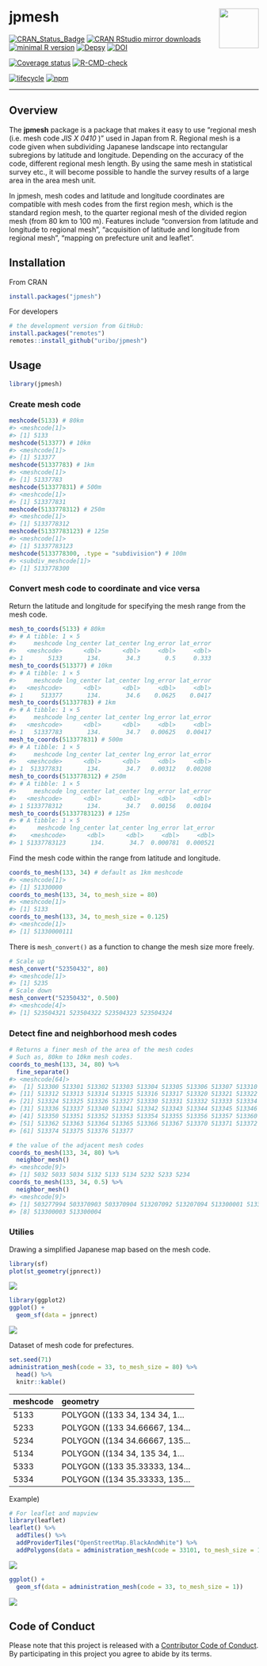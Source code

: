 
<!-- README.md is generated from README.Rmd. Please edit that file -->

# jpmesh <img src="man/figures/logo.png" align="right" width="80px" />

[![CRAN_Status_Badge](https://www.r-pkg.org/badges/version/jpmesh)](https://cran.r-project.org/package=jpmesh)
[![CRAN RStudio mirror
downloads](https://cranlogs.r-pkg.org/badges/jpmesh?color=FF5254)](https://cran.r-project.org/package=jpmesh)
[![minimal R
version](https://img.shields.io/badge/R%3E%3D-3.1.0-blue.svg)](https://cran.r-project.org/)
[![Depsy](http://depsy.org/api/package/cran/jpmesh/badge.svg)](http://depsy.org/package/r/jpmesh)
[![DOI](https://zenodo.org/badge/DOI/10.5281/zenodo.4291910.svg)](https://doi.org/10.5281/zenodo.4291910)

[![Coverage
status](https://codecov.io/gh/uribo/jpmesh/branch/master/graph/badge.svg)](https://codecov.io/github/uribo/jpmesh?branch=master)
[![R-CMD-check](https://github.com/uribo/jpmesh/workflows/R-CMD-check/badge.svg)](https://github.com/uribo/jpmesh/actions?query=workflow%3AR-CMD-check)

[![lifecycle](https://img.shields.io/badge/lifecycle-maturing-blue.svg?style=for-the-badge)](https://lifecycle.r-lib.org/articles/stages.html)
[![npm](https://img.shields.io/npm/l/express.svg?style=for-the-badge)](https://github.com/uribo/jpmesh)

------------------------------------------------------------------------

## Overview

The **jpmesh** package is a package that makes it easy to use “regional
mesh (i.e. mesh code *JIS X 0410* )” used in Japan from R. Regional mesh
is a code given when subdividing Japanese landscape into rectangular
subregions by latitude and longitude. Depending on the accuracy of the
code, different regional mesh length. By using the same mesh in
statistical survey etc., it will become possible to handle the survey
results of a large area in the area mesh unit.

In jpmesh, mesh codes and latitude and longitude coordinates are
compatible with mesh codes from the first region mesh, which is the
standard region mesh, to the quarter regional mesh of the divided region
mesh (from 80 km to 100 m). Features include “conversion from latitude
and longitude to regional mesh”, “acquisition of latitude and longitude
from regional mesh”, “mapping on prefecture unit and leaflet”.

## Installation

From CRAN

``` r
install.packages("jpmesh")
```

For developers

``` r
# the development version from GitHub:
install.packages("remotes")
remotes::install_github("uribo/jpmesh")
```

## Usage

``` r
library(jpmesh)
```

### Create mesh code

``` r
meshcode(5133) # 80km
#> <meshcode[1]>
#> [1] 5133
meshcode(513377) # 10km
#> <meshcode[1]>
#> [1] 513377
meshcode(51337783) # 1km
#> <meshcode[1]>
#> [1] 51337783
meshcode(513377831) # 500m
#> <meshcode[1]>
#> [1] 513377831
meshcode(5133778312) # 250m
#> <meshcode[1]>
#> [1] 5133778312
meshcode(51337783123) # 125m
#> <meshcode[1]>
#> [1] 51337783123
meshcode(5133778300, .type = "subdivision") # 100m
#> <subdiv_meshcode[1]>
#> [1] 5133778300
```

### Convert mesh code to coordinate and vice versa

Return the latitude and longitude for specifying the mesh range from the
mesh code.

``` r
mesh_to_coords(5133) # 80km
#> # A tibble: 1 × 5
#>     meshcode lng_center lat_center lng_error lat_error
#>   <meshcode>      <dbl>      <dbl>     <dbl>     <dbl>
#> 1       5133       134.       34.3       0.5     0.333
mesh_to_coords(513377) # 10km
#> # A tibble: 1 × 5
#>     meshcode lng_center lat_center lng_error lat_error
#>   <meshcode>      <dbl>      <dbl>     <dbl>     <dbl>
#> 1     513377       134.       34.6    0.0625    0.0417
mesh_to_coords(51337783) # 1km
#> # A tibble: 1 × 5
#>     meshcode lng_center lat_center lng_error lat_error
#>   <meshcode>      <dbl>      <dbl>     <dbl>     <dbl>
#> 1   51337783       134.       34.7   0.00625   0.00417
mesh_to_coords(513377831) # 500m
#> # A tibble: 1 × 5
#>     meshcode lng_center lat_center lng_error lat_error
#>   <meshcode>      <dbl>      <dbl>     <dbl>     <dbl>
#> 1  513377831       134.       34.7   0.00312   0.00208
mesh_to_coords(5133778312) # 250m
#> # A tibble: 1 × 5
#>     meshcode lng_center lat_center lng_error lat_error
#>   <meshcode>      <dbl>      <dbl>     <dbl>     <dbl>
#> 1 5133778312       134.       34.7   0.00156   0.00104
mesh_to_coords(51337783123) # 125m
#> # A tibble: 1 × 5
#>      meshcode lng_center lat_center lng_error lat_error
#>    <meshcode>      <dbl>      <dbl>     <dbl>     <dbl>
#> 1 51337783123       134.       34.7  0.000781  0.000521
```

Find the mesh code within the range from latitude and longitude.

``` r
coords_to_mesh(133, 34) # default as 1km meshcode
#> <meshcode[1]>
#> [1] 51330000
coords_to_mesh(133, 34, to_mesh_size = 80)
#> <meshcode[1]>
#> [1] 5133
coords_to_mesh(133, 34, to_mesh_size = 0.125)
#> <meshcode[1]>
#> [1] 51330000111
```

There is `mesh_convert()` as a function to change the mesh size more
freely.

``` r
# Scale up
mesh_convert("52350432", 80)
#> <meshcode[1]>
#> [1] 5235
# Scale down
mesh_convert("52350432", 0.500)
#> <meshcode[4]>
#> [1] 523504321 523504322 523504323 523504324
```

### Detect fine and neighborhood mesh codes

``` r
# Returns a finer mesh of the area of the mesh codes
# Such as, 80km to 10km mesh codes.
coords_to_mesh(133, 34, 80) %>% 
  fine_separate()
#> <meshcode[64]>
#>  [1] 513300 513301 513302 513303 513304 513305 513306 513307 513310 513311
#> [11] 513312 513313 513314 513315 513316 513317 513320 513321 513322 513323
#> [21] 513324 513325 513326 513327 513330 513331 513332 513333 513334 513335
#> [31] 513336 513337 513340 513341 513342 513343 513344 513345 513346 513347
#> [41] 513350 513351 513352 513353 513354 513355 513356 513357 513360 513361
#> [51] 513362 513363 513364 513365 513366 513367 513370 513371 513372 513373
#> [61] 513374 513375 513376 513377

# the value of the adjacent mesh codes
coords_to_mesh(133, 34, 80) %>% 
  neighbor_mesh()
#> <meshcode[9]>
#> [1] 5032 5033 5034 5132 5133 5134 5232 5233 5234
coords_to_mesh(133, 34, 0.5) %>% 
  neighbor_mesh()
#> <meshcode[9]>
#> [1] 503277994 503370903 503370904 513207092 513207094 513300001 513300002
#> [8] 513300003 513300004
```

### Utilies

Drawing a simplified Japanese map based on the mesh code.

``` r
library(sf)
plot(st_geometry(jpnrect))
```

![](man/figures/README-jpn_simple_map_sf-1.png)<!-- -->

``` r
library(ggplot2)
ggplot() +
  geom_sf(data = jpnrect)
```

![](man/figures/README-jpn_simple_map-1.png)<!-- -->

Dataset of mesh code for prefectures.

``` r
set.seed(71)
administration_mesh(code = 33, to_mesh_size = 80) %>% 
  head() %>% 
  knitr::kable()
```

| meshcode | geometry                     |
|:---------|:-----------------------------|
| 5133     | POLYGON ((133 34, 134 34, 1… |
| 5233     | POLYGON ((133 34.66667, 134… |
| 5234     | POLYGON ((134 34.66667, 135… |
| 5134     | POLYGON ((134 34, 135 34, 1… |
| 5333     | POLYGON ((133 35.33333, 134… |
| 5334     | POLYGON ((134 35.33333, 135… |

Example)

``` r
# For leaflet and mapview
library(leaflet)
leaflet() %>% 
  addTiles() %>% 
  addProviderTiles("OpenStreetMap.BlackAndWhite") %>% 
  addPolygons(data = administration_mesh(code = 33101, to_mesh_size = 1))
```

![](man/figures/README-mesh_pref_33_leaflet-1.png)

``` r
ggplot() + 
  geom_sf(data = administration_mesh(code = 33, to_mesh_size = 1))
```

![](man/figures/README-mesh_pref33_map-1.png)

## Code of Conduct

Please note that this project is released with a [Contributor Code of
Conduct](.github/CODE_OF_CONDUCT.md). By participating in this project
you agree to abide by its terms.
